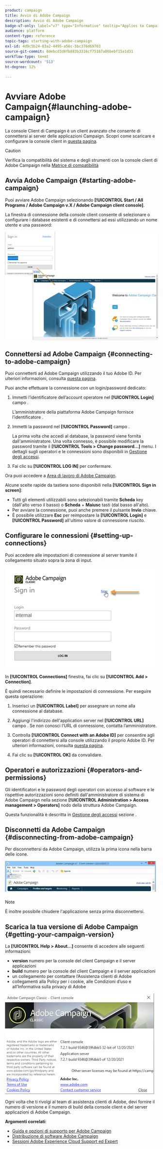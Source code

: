 ```yaml
---
product: campaign
title: Avvio di Adobe Campaign
description: Avvio di Adobe Campaign
badge-v7-only: label="v7" type="Informative" tooltip="Applies to Campaign Classic v7 only"
audience: platform
content-type: reference
topic-tags: starting-with-adobe-campaign
exl-id: 4d9c5b24-83a2-4495-a56c-5bc376d69703
source-git-commit: 8debcd3d8fb883b3316cf75187a86bebf15a1d31
workflow-type: tm+mt
source-wordcount: '513'
ht-degree: 12%

---
```


# Avviare Adobe Campaign{#launching-adobe-campaign}



La console Client di Campaign è un client avanzato che consente di connettersi ai server delle applicazioni Campaign. Scopri come scaricare e configurare la console client in [questa pagina](../../installation/using/installing-the-client-console.md).

>[!CAUTION]
>
>Verifica la compatibilità del sistema e degli strumenti con la console client di Adobe Campaign nella [Matrice di compatibilità](../../rn/using/compatibility-matrix.md#ClientConsoleoperatingsystems)

## Avvia Adobe Campaign {#starting-adobe-campaign}

Puoi avviare Adobe Campaign selezionando **[!UICONTROL Start / All Programs / Adobe Campaign v.X / Adobe Campaign client console]**.

La finestra di connessione della console client consente di selezionare o configurare i database esistenti e di connettersi ad essi utilizzando un nome utente e una password:

![](assets/acc-logon.png)

## Connettersi ad Adobe Campaign {#connecting-to-adobe-campaign}

Puoi connetterti ad Adobe Campaign utilizzando il tuo Adobe ID. Per ulteriori informazioni, consulta [questa pagina](../../integrations/using/about-adobe-id.md).

Puoi anche effettuare la connessione con un login/password dedicato:

1. Immetti l’identificatore dell’account operatore nel **[!UICONTROL Login]** campo .

   L’amministratore della piattaforma Adobe Campaign fornisce l’identificatore .

1. Immetti la password nel **[!UICONTROL Password]** campo .

   La prima volta che accedi al database, la password viene fornita dall&#39;amministratore. Una volta connesso, è possibile modificare la password tramite il **[!UICONTROL Tools > Change password...]** menu. I dettagli sugli operatori e le connessioni sono disponibili in [Gestione degli accessi](../../platform/using/access-management.md).

1. Fai clic su **[!UICONTROL LOG IN]** per confermare.<!--You can also press the **Enter** key to launch connection.-->

Ora puoi accedere a [Area di lavoro di Adobe Campaign](../../platform/using/adobe-campaign-workspace.md).

Alcune scelte rapide da tastiera sono disponibili nella **[!UICONTROL Sign in screen]**:
* Tutti gli elementi utilizzabili sono selezionabili tramite **Scheda** key (dall&#39;alto verso il basso) o **Scheda** + **Maiusc** tasti (dal basso all&#39;alto).
* Per avviare la connessione, puoi anche premere il pulsante **Invio** chiave.
* È possibile utilizzare **Esc** per reimpostare la **[!UICONTROL Login]** e **[!UICONTROL Password]** all&#39;ultimo valore di connessione riuscito.

## Configurare le connessioni {#setting-up-connections}

Puoi accedere alle impostazioni di connessione al server tramite il collegamento situato sopra la zona di input.

![](assets/s_ncs_user_connections_management.png)

In **[!UICONTROL Connections]** finestra, fai clic su **[!UICONTROL Add > Connection]**.

È quindi necessario definire le impostazioni di connessione. Per eseguire questa operazione:

1. Inserisci un **[!UICONTROL Label]** per assegnare un nome alla connessione al database.

1. Aggiungi l&#39;indirizzo dell&#39;application server nel **[!UICONTROL URL]** campo . Se non conosci l’URL di connessione, contatta l’amministratore.

1. Controlla **[!UICONTROL Connect with an Adobe ID]** per consentire agli operatori di connettersi alla console utilizzando il proprio Adobe ID. Per ulteriori informazioni, consulta [questa pagina](../../integrations/using/about-adobe-id.md).

1. Fai clic su **[!UICONTROL OK]** da convalidare.

## Operatori e autorizzazioni {#operators-and-permissions}

Gli identificatori e le password degli operatori con accesso al software e le rispettive autorizzazioni sono definiti dall&#39;amministratore di sistema di Adobe Campaign nella sezione **[!UICONTROL Administration > Access management > Operators]** nodo della struttura Adobe Campaign.

Questa funzionalità è descritta in [Gestione degli accessi](../../platform/using/access-management.md) sezione .

## Disconnetti da Adobe Campaign {#disconnecting-from-adobe-campaign}

Per disconnettersi da Adobe Campaign, utilizza la prima icona nella barra delle icone.

![](assets/s_ncs_user_deconnexion.png)

>[!NOTE]
>
>È inoltre possibile chiudere l&#39;applicazione senza prima disconnettersi.

## Scarica la tua versione di Adobe Campaign {#getting-your-campaign-version}

La **[!UICONTROL Help > About...]** consente di accedere alle seguenti informazioni:

* **version** numero per la console del client Campaign e il server applicazioni
* **build** numero per la console del client Campaign e il server applicazioni
* un collegamento per contattare l’Assistenza clienti di Adobe
* collegamenti alla Policy per i cookie, alle Condizioni d’uso e all’Informativa sulla privacy di Adobe

![](assets/about-acc.png)

Ogni volta che ti rivolgi al team di assistenza clienti di Adobe, devi fornire il numero di versione e il numero di build della console client e del server applicazioni di Adobe Campaign.

**Argomenti correlati**:

* [Guida e opzioni di supporto per Adobe Campaign](../../support.md)
* [Distribuzione di software Adobe Campaign](https://experience.adobe.com/#/downloads/content/software-distribution/it/campaign.html)
* [Sessioni Adobe Experience Cloud Support ed Expert](https://helpx.adobe.com/it/enterprise/admin-guide.html/enterprise/using/support-for-experience-cloud.ug.html)
